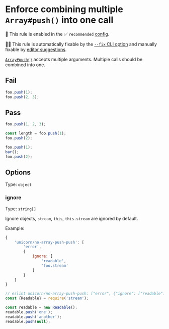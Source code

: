 # Enforce combining multiple `Array#push()` into one call

💼 This rule is enabled in the ✅ `recommended` [config](https://github.com/sindresorhus/eslint-plugin-unicorn#preset-configs).

🔧💡 This rule is automatically fixable by the [`--fix` CLI option](https://eslint.org/docs/latest/user-guide/command-line-interface#--fix) and manually fixable by [editor suggestions](https://eslint.org/docs/developer-guide/working-with-rules#providing-suggestions).

<!-- end auto-generated rule header -->
<!-- Do not manually modify this header. Run: `npm run fix:eslint-docs` -->

[`Array#push()`](https://developer.mozilla.org/en-US/docs/Web/JavaScript/Reference/Global_Objects/Array/push) accepts multiple arguments. Multiple calls should be combined into one.

## Fail

```js
foo.push(1);
foo.push(2, 3);
```

## Pass

```js
foo.push(1, 2, 3);
```

```js
const length = foo.push(1);
foo.push(2);
```

```js
foo.push(1);
bar();
foo.push(2);
```

## Options

Type: `object`

### ignore

Type: `string[]`

Ignore objects, `stream`, `this`, `this.stream` are ignored by default.

Example:

```js
{
	'unicorn/no-array-push-push': [
		'error',
		{
			ignore: [
				'readable',
				'foo.stream'
			]
		}
	]
}
```

```js
// eslint unicorn/no-array-push-push: ["error", {"ignore": ["readable"]}]
const {Readable} = require('stream');

const readable = new Readable();
readable.push('one');
readable.push('another');
readable.push(null);
```
